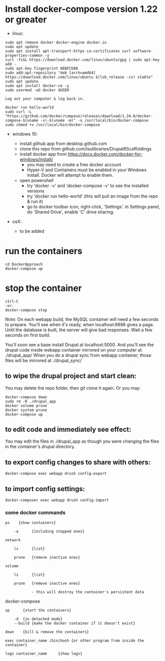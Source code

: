 # Install docker-compose version 1.22 or greater

  - linux:

```
sudo apt remove docker docker-engine docker.io
sudo apt update
sudo apt install apt-transport-https ca-certificates curl software-properties-common -y
curl -fsSL https://download.docker.com/linux/ubuntu/gpg | sudo apt-key add -
sudo apt-key fingerprint 0EBFCD88
sudo add-apt-repository "deb [arch=amd64] https://download.docker.com/linux/ubuntu $(lsb_release -cs) stable"
sudo apt update
sudo apt install docker-ce -y
sudo usermod -aG docker $USER
```
```
Log out your computer & log back in.
```
```
docker run hello-world
sudo curl -L "https://github.com/docker/compose/releases/download/1.24.0/docker-compose-$(uname -s)-$(uname -m)" -o /usr/local/bin/docker-compose
sudo chmod +x /usr/local/bin/docker-compose
```

  - windows 10:

    - install github app from desktop.github.com
    - clone this repo from github.com/lsulibraries/Drupal8Scaffoldings
    - install docker app from https://docs.docker.com/docker-for-windows/install/   
        - you may need to create a free docker account
        - Hyper-V and Containers must be enabled in your Windows install.  Docker will attempt to enable them.
    - open powershell
        - try 'docker -v' and 'docker-compose -v' to see the installed versions
        - try 'docker run hello-world' (this will pull an image from the repo & run it)
        - go to docker toolbar icon, right-click, 'Settings'. in Settings panel, do 'Shared Drive', enable 'C' drive sharing.

  - osX:

    - to be added

# run the containers

```
cd DockerApproach
docker-compose up
```

# stop the container

```
ctrl-C
-or-
docker-compose stop 
```

Note:  On each webapp build, the MySQL container will need a few seconds to prepare.  You'll see when it's ready, when localhost:8888 gives a page.  Until the database is built, the server will give bad responses.  Wait a few seconds on first build.

You'll soon see a base install Drupal at localhost:5000.
And you'll see the drupal code inside webapp container mirrored on your computer at ./drupal_app/
When you do a drupal sync from webapp container, those files will be mirrored at ./drupal_sync/

## to wipe the drupal project and start clean:

You may delete the repo folder, then git clone it again.
Or you may:

```
docker-compose down
sudo rm -R ./drupal_app
docker volume prune
docker system prune
docker-compose up
```

## to edit code and immediately see effect:

You may edit the files in ./drupal_app as though you were changing the files in the container's drupal directory.

## to export config changes to share with others:

`docker-compose exec webapp drush config-export`


## to import config settings:

`docker-composer exec webapp drush config-import`

### some docker commands 

    ps    {show containers}

        -a      {including stopped ones}

    network     

        ls      {list}

        prune   {remove inactive ones}

    volume

        ls      {list}

        prune   {remove inactive ones}

                - this will destroy the container's persistent data


docker-compose

    up      {start the containers}

        -d  {in detached mode}
        --build {make the docker container if it doesn't exist}

    down    {kill & remove the containers}

    exec container_name /bin/bash {or other program from inside the container}

    logs container_name     {show logs}
